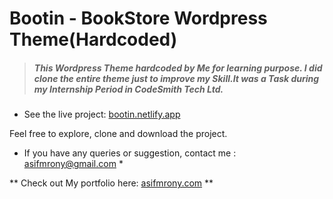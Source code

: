 # Bootin - BookStore Wordpress Theme(Hardcoded)

> ##### This Wordpress Theme hardcoded by Me for learning purpose. I did clone the entire theme just to improve my Skill.It was a Task during my Internship Period in CodeSmith Tech Ltd.


- See the live project: [bootin.netlify.app](https://bootin.netlify.app)


Feel free to explore, clone and download the project.

* If you have any queries or suggestion, contact me : asifmrony@gmail.com *

** Check out My portfolio here: [asifmrony.com](https://asifmrony.github.io/) **
